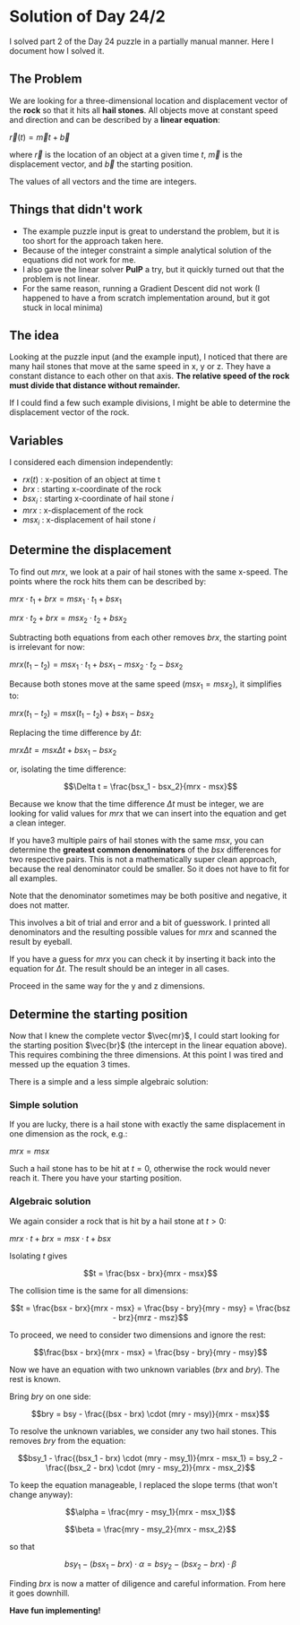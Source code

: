 
# Solution of Day 24/2

I solved part 2 of the Day 24 puzzle in a partially manual manner. Here I document how I solved it.

## The Problem

We are looking for a three-dimensional location and displacement vector of the **rock** so that it hits all **hail stones**. All objects move at constant speed and direction and can be described by a **linear equation**:

$\vec{r}(t) = \vec{m}t + \vec{b}$

where $\vec{r}$ is the location of an object at a given time $t$, $\vec{m}$ is the displacement vector, and $\vec{b}$ the starting position.

The values of all vectors and the time are integers.

## Things that didn't work

* The example puzzle input is great to understand the problem, but it is too short for the approach taken here.
* Because of the integer constraint a simple analytical solution of the equations did not work for me.
* I also gave the linear solver **PulP** a try, but it quickly turned out that the problem is not linear.
* For the same reason, running a Gradient Descent did not work (I happened to have a from scratch implementation around, but it got stuck in local minima)

## The idea

Looking at the puzzle input (and the example input), I noticed that there are many hail stones that move at the same speed in x, y or z. They have a constant distance to each other on that axis.
**The relative speed of the rock must divide that distance without remainder.**

If I could find a few such example divisions, I might be able to determine the displacement vector of the rock.

## Variables

I considered each dimension independently:

* $rx(t)$ : x-position of an object at time t
* $brx$ : starting x-coordinate of the rock
* $bsx_i$ : starting x-coordinate of hail stone *i*
* $mrx$ : x-displacement of the rock
* $msx_i$ : x-displacement of hail stone *i*

## Determine the displacement

To find out $mrx$, we look at a pair of hail stones with the same x-speed.
The points where the rock hits them can be described by:

$mrx \cdot t_1 + brx = msx_1 \cdot t_1 + bsx_1$

$mrx \cdot t_2 + brx = msx_2 \cdot t_2 + bsx_2$

Subtracting both equations from each other removes $brx$, the starting point is irrelevant for now:

$mrx (t_1 - t_2) = msx_1 \cdot t_1 + bsx_1 - msx_2 \cdot t_2 - bsx_2$

Because both stones move at the same speed ($msx_1 = msx_2$), it simplifies to:

$mrx (t_1 - t_2) = msx (t_1 - t_2) + bsx_1 - bsx_2$

Replacing the time difference by $\Delta t$:

$mrx \Delta t = msx \Delta t + bsx_1 - bsx_2$


or, isolating the time difference:

$$\Delta t = \frac{bsx_1 - bsx_2}{mrx - msx}$$

Because we know that the time difference $\Delta t$ must be integer, we are looking for valid values for $mrx$ that we can insert into the equation and get a clean integer.

If you have3 multiple pairs of hail stones with the same $msx$, you can determine the **greatest common denominators** of the $bsx$ differences for two respective pairs. This is not a mathematically super clean approach, because the real denominator could be smaller. So it does not have to fit for all examples.

Note that the denominator sometimes may be both positive and negative, it does not matter.

This involves a bit of trial and error and a bit of guesswork. I printed all denominators and the resulting possible values for $mrx$ and scanned the result by eyeball.

If you have a guess for $mrx$ you can check it by inserting it back into the equation for $\Delta t$. The result should be an integer in all cases.

Proceed in the same way for the y and z dimensions.

## Determine the starting position

Now that I knew the complete vector $\vec{mr}$, I could start looking for the starting position $\vec{br}$ (the intercept in the linear equation above). This requires combining the three dimensions. At this point I was tired and messed up the equation 3 times.

There is a simple and a less simple algebraic solution:

### Simple solution

If you are lucky, there is a hail stone with exactly the same displacement in one dimension as the rock, e.g.:

$mrx = msx$

Such a hail stone has to be hit at $t=0$, otherwise the rock would never reach it.
There you have your starting position.

### Algebraic solution

We again consider a rock that is hit by a hail stone at $t > 0$:

$mrx \cdot t + brx = msx \cdot t + bsx$

Isolating $t$ gives

$$t = \frac{bsx - brx}{mrx - msx}$$

The collision time is the same for all dimensions:

$$t = \frac{bsx - brx}{mrx - msx} = \frac{bsy - bry}{mry - msy} = \frac{bsz - brz}{mrz - msz}$$

To proceed, we need to consider two dimensions and ignore the rest:

$$\frac{bsx - brx}{mrx - msx} = \frac{bsy - bry}{mry - msy}$$

Now we have an equation with two unknown variables ($brx$ and $bry$). The rest is known.

Bring $bry$ on one side:

$$bry = bsy - \frac{(bsx - brx) \cdot (mry - msy)}{mrx - msx}$$


To resolve the unknown variables, we consider any two hail stones. This removes $bry$ from the equation:

$$bsy_1 - \frac{(bsx_1 - brx) \cdot (mry - msy_1)}{mrx - msx_1} = bsy_2 - \frac{(bsx_2 - brx) \cdot (mry - msy_2)}{mrx - msx_2}$$

To keep the equation manageable, I replaced the slope terms (that won't change anyway):

$$\alpha = \frac{mry - msy_1}{mrx - msx_1}$$

$$\beta = \frac{mry - msy_2}{mrx - msx_2}$$

so that

$$bsy_1 - (bsx_1 - brx) \cdot \alpha = bsy_2 - (bsx_2 - brx) \cdot \beta$$

Finding $brx$ is now a matter of diligence and careful information. From here it goes downhill.

**Have fun implementing!**